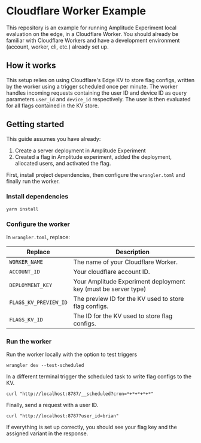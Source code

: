 # Cloudflare Worker Example

This repository is an example for running Amplitude Experiment local evaluation on the edge, in a Cloudflare Worker. You should already be familiar with Cloudflare Workers and have a development environment (account, worker, cli, etc.) already set up.

## How it works

This setup relies on using Cloudflare's Edge KV to store flag configs, written by the worker using a trigger scheduled once per minute.
The worker handles incoming requests containing the user ID and device ID as query parameters `user_id` and `device_id` respectively. The user is then evaluated for all flags contained in the KV store.

## Getting started

This guide assumes you have already:
1. Create a server deployment in Amplitude Experiment
2. Created a flag in Amplitude experiment, added the deployment, allocated users, and activated the flag.

First, install project dependencies, then configure the `wrangler.toml` and finally run the worker.

### Install dependencies

```
yarn install
```

### Configure the worker

In `wrangler.toml`, replace:

| Replace               | Description                                                     |
|-----------------------|-----------------------------------------------------------------|
| `WORKER_NAME`         | The name of your Cloudflare Worker.                             |
| `ACCOUNT_ID`          | Your cloudflare account ID.                                     |
| `DEPLOYMENT_KEY`      | Your Amplitude Experiment deployment key (must be server type)  |
| `FLAGS_KV_PREVIEW_ID` | The preview ID for the KV used to store flag configs.           |
| `FLAGS_KV_ID`         | The ID for the KV used to store flag configs.                   |

### Run the worker

Run the worker locally with the option to test triggers

```
wrangler dev --test-scheduled
```

In a different terminal trigger the scheduled task to write flag configs to the KV.

```
curl "http://localhost:8787/__scheduled?cron=*+*+*+*+*"
```

Finally, send a request with a user ID.

```
curl "http://localhost:8787?user_id=brian"
```

If everything is set up correctly, you should see your flag key and the assigned variant in the response.
